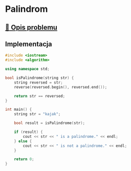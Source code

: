 # Palindrom

## [:link: Opis problemu](../../../../algorithms/text/palindrome.md)

## Implementacja

```cpp linenums="1"
#include <iostream>
#include <algorithm>

using namespace std;

bool isPalindrome(string str) {
    string reversed = str;
    reverse(reversed.begin(), reversed.end());

    return str == reversed;
}

int main() {
    string str = "kajak";

    bool result = isPalindrome(str);

    if (result) {
        cout << str << " is a palindrome." << endl;
    } else {
        cout << str << " is not a palindrome." << endl;
    }

    return 0;
}
```
